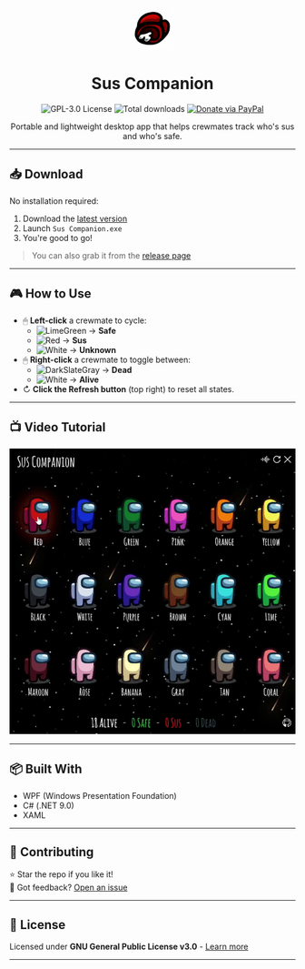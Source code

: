 <p align="center">
  <a href="https://github.com/lucas-jammes/SusCompanion">
    <img src="assets/images/misc/logo.png" alt="Sus Companion Logo" width="75" height="75">
  </a>

  <h1 align="center">Sus Companion</h1>

  <p align="center">
    <img src="https://img.shields.io/github/license/lucas-jammes/SusCompanion" title="GPL-3.0 License">
    <img src="https://img.shields.io/github/downloads/lucas-jammes/SusCompanion/total" title="Total downloads">
    <a href="https://www.paypal.me/lucasjammes" target="_blank"><img src="https://img.shields.io/badge/💙-Donate_via_PayPal-blue.svg" alt="Donate via PayPal"></a>
  </p>

  <p align="center">
    Portable and lightweight desktop app that helps crewmates track who's sus and who's safe.
  </p>
</p>

---

## 📥 Download

No installation required:

1. Download the [latest version][direct-download]
2. Launch `Sus Companion.exe`
3. You're good to go!

> You can also grab it from the [release page][release-page]

---

## 🎮 How to Use

- 🖱 **Left-click** a crewmate to cycle:
  - ![LimeGreen](https://place-hold.it/10/32CD32/32CD32) → **Safe**
  - ![Red](https://place-hold.it/10/FF0000/FF0000) → **Sus**
  - ![White](https://place-hold.it/10/FFFFFF/FFFFFF) → **Unknown**
- 🖱 **Right-click** a crewmate to toggle between:  
  - ![DarkSlateGray](https://place-hold.it/10/2F4F4F/2F4F4F) → **Dead**
  - ![White](https://place-hold.it/10/FFFFFF/FFFFFF) → **Alive**
- ↻ **Click the Refresh button** (top right) to reset all states.

---

## 📺 Video Tutorial

![Application Tutorial](./assets/images/misc/tutorial.gif "App in action")

---

## 📦 Built With

- WPF (Windows Presentation Foundation)  
- C# (.NET 9.0)  
- XAML  

---

## 🤝 Contributing  

⭐ Star the repo if you like it!  
💬 Got feedback? [Open an issue](https://github.com/lucas-jammes/SusCompanion/issues)  

---

## 📜 License

Licensed under **GNU General Public License v3.0** - [Learn more](https://www.gnu.org/licenses/gpl-3.0.en.html)

---

[release-page]: https://github.com/lucas-jammes/SusCompanion/releases/latest "Latest release"  
[direct-download]: https://github.com/lucas-jammes/SusCompanion/releases/download/v1.7.0/Sus_Companion.exe "Direct download"
